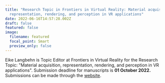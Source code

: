 ```yaml
---
title: "Research Topic in Frontiers in Virtual Reality: Material acquisition,
  representation, rendering, and perception in VR applications"
date: 2022-06-16T14:57:28.002Z
draft: false
featured: false
image:
  filename: featured
  focal_point: Smart
  preview_only: false
---
```

Eike Langbehn is Topic Editor at Frontiers in Virtual Reality for the Research Topic: "Material acquisition, representation, rendering, and perception in VR applications". Submission deadline for manuscripts is **01 October 2022.** Submissions can be made through the [website](https://www.frontiersin.org/research-topics/40254/material-acquisition-representation-rendering-and-perception-in-vr-applications?utm_source=F-RTM&utm_medium=TED1&utm_campaign=PRD_TED1_T1_RT-TITLE).